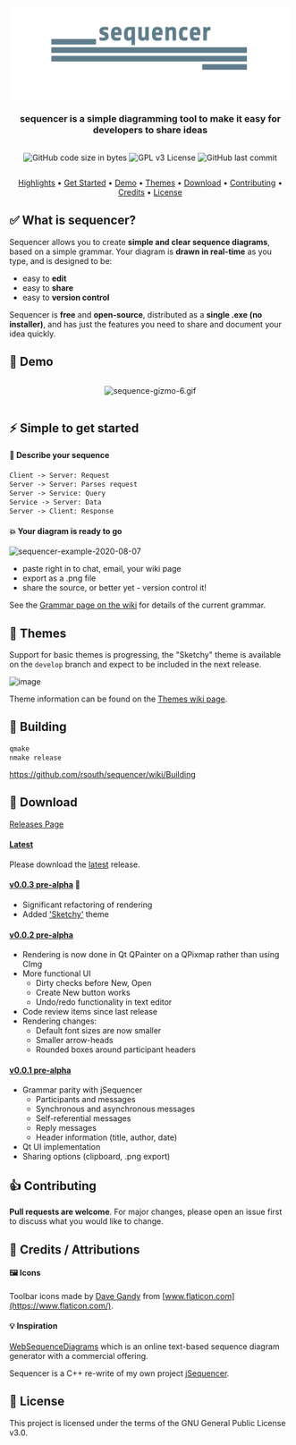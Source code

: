 <div align="center" style="display: flex; flex-direction: column;">
  <img src="./public/banner-logo.png" alt="sequencer logo" width="500px" />
  <h3>sequencer is a simple diagramming tool to make it easy for developers to share ideas</h3>
  <p>
    <img alt="GitHub code size in bytes" src="https://img.shields.io/github/languages/code-size/rsouth/sequencer">
    <img alt="GPL v3 License" src="https://img.shields.io/github/license/rsouth/sequencer">
    <img alt="GitHub last commit" src="https://img.shields.io/github/last-commit/rsouth/sequencer">
  </p>
</div>

<p align="center">
  <a href="#white_check_mark-what-is-sequencer">Highlights</a> •
  <a href="#zap-simple-to-get-started">Get Started</a> •
  <a href="#movie_camera-demo">Demo</a> •
  <a href="#art-themes">Themes</a> •
  <a href="#rocket-download">Download</a> •
  <a href="#thumbsup-contributing">Contributing</a> •
  <a href="#pray-credits--attributions">Credits</a> •
  <a href="#blue_book-license">License</a>
</p>

## :white_check_mark: What is sequencer?

Sequencer allows you to create **simple and clear sequence diagrams**, based on a simple grammar. Your diagram is **drawn in real-time** as you type, and is designed to be:

 - easy to **edit**
 - easy to **share**
 - easy to **version control**

Sequencer is **free** and **open-source**, distributed as a **single .exe (no installer)**, and has just the features you need to share and document your idea quickly.


## :movie_camera: Demo

<div align="center" style="display: flex; flex-direction: column;">
  <p>
    <img src="https://s8.gifyu.com/images/sequencer-0-0-2-0-demo.gif" alt="sequence-gizmo-6.gif" border="0" />
  </p>
</div>


## :zap: Simple to get started

#### :speech_balloon: Describe your sequence

```
Client -> Server: Request
Server -> Server: Parses request
Server -> Service: Query
Service -> Server: Data
Server -> Client: Response
```


#### :boom: Your diagram is ready to go

<img src="https://i.ibb.co/FDT8kNL/sequencer-example-2020-08-07.png" alt="sequencer-example-2020-08-07" border="0" />

 - paste right in to chat, email, your wiki page
 - export as a .png file
 - share the source, or better yet - version control it!

See the [Grammar page on the wiki](https://github.com/rsouth/sequencer/wiki/Grammar) for details of the current grammar.


## :art: Themes

Support for basic themes is progressing, the "Sketchy" theme is available on the `develop` branch and expect to be included in the next release.

<img src="https://i.ibb.co/rFv8X7V/image.png" alt="image" border="0">

Theme information can be found on the [Themes wiki page](https://github.com/rsouth/sequencer/wiki/Themes).


## :hammer: Building

```Batchfile
qmake
nmake release
```

https://github.com/rsouth/sequencer/wiki/Building


## :rocket: Download

[Releases Page](https://github.com/rsouth/sequencer/releases)

#### [Latest](https://github.com/rsouth/sequencer/releases/latest)

Please download the [latest](https://github.com/rsouth/sequencer/releases/latest) release.

#### [v0.0.3 pre-alpha](https://github.com/rsouth/sequencer/releases/tag/v0.0.3-pre-alpha) :cherries:

 - Significant refactoring of rendering
 - Added ['Sketchy'](https://github.com/rsouth/sequencer/wiki/Themes#sketchy) theme

#### [v0.0.2 pre-alpha](https://github.com/rsouth/sequencer/releases/tag/v0.0.2-pre-alpha)

 - Rendering is now done in Qt QPainter on a QPixmap rather than using CImg
 - More functional UI
   - Dirty checks before New, Open
   - Create New button works
   - Undo/redo functionality in text editor
 - Code review items since last release
 - Rendering changes:
   - Default font sizes are now smaller
   - Smaller arrow-heads
   - Rounded boxes around participant headers
   
   
#### [v0.0.1 pre-alpha](https://github.com/rsouth/sequencer/releases/tag/v0.0.1-pre-alpha)

 - Grammar parity with jSequencer
    - Participants and messages
    - Synchronous and asynchronous messages
    - Self-referential messages
    - Reply messages
    - Header information (title, author, date)
 - Qt UI implementation
 - Sharing options (clipboard, .png export)


## :thumbsup: Contributing

**Pull requests are welcome**. For major changes, please open an issue first to discuss what you would like to change.


## :pray: Credits / Attributions

#### :framed_picture: Icons

Toolbar icons made by [Dave Gandy](https://www.flaticon.com/authors/dave-gandy) from [www.flaticon.com](https://www.flaticon.com/).


#### :bulb: Inspiration

[WebSequenceDiagrams](https://www.websequencediagrams.com/) which is an online text-based sequence diagram generator with a commercial offering.

Sequencer is a C++ re-write of my own project [jSequencer](https://github.com/rsouth/jsequencer).


## :blue_book: License

This project is licensed under the terms of the GNU General Public License v3.0.

